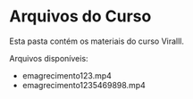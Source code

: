 # Arquivos do Curso

Esta pasta contém os materiais do curso Viralll.

Arquivos disponíveis:
- emagrecimento123.mp4
- emagrecimento1235469898.mp4
